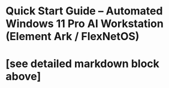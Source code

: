 # Quick Start Guide – Automated Windows 11 Pro AI Workstation (Element Ark / FlexNetOS)
# [see detailed markdown block above]
